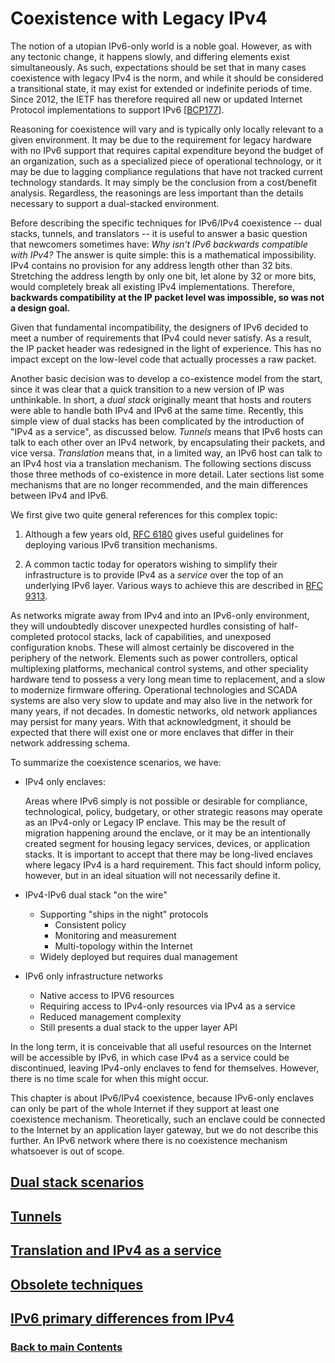 # Coexistence with Legacy IPv4

The notion of a utopian IPv6-only world is a noble goal. However, as
with any tectonic change, it happens slowly, and differing elements
exist simultaneously. As such, expectations should be set that in many
cases coexistence with legacy IPv4 is the norm, and while it should be
considered a transitional state, it may exist for extended or indefinite
periods of time. Since 2012, the IETF has therefore required all new or
updated Internet Protocol implementations to support IPv6
\[[BCP177](https://www.rfc-editor.org/info/bcp177)\].

Reasoning for coexistence will vary and is typically only locally
relevant to a given environment. It may be due to the requirement for
legacy hardware with no IPv6 support that requires capital expenditure
beyond the budget of an organization, such as a specialized piece of
operational technology, or it may be due to lagging compliance
regulations that have not tracked current technology standards. It may
simply be the conclusion from a cost/benefit analysis. Regardless, the
reasonings are less important than the details necessary to support a
dual-stacked environment.

Before describing the specific techniques for IPv6/IPv4 coexistence --
dual stacks, tunnels, and translators -- it is useful to answer a basic
question that newcomers sometimes have: _Why isn't IPv6 backwards
compatible with IPv4?_ The answer is quite simple: this is a
mathematical impossibility. IPv4 contains no provision for any address
length other than 32 bits. Stretching the address length by only one
bit, let alone by 32 or more bits, would completely break all existing
IPv4 implementations. Therefore, __backwards compatibility at the IP
packet level was impossible, so was not a design goal.__

Given that fundamental incompatibility, the designers of IPv6 decided to
meet a number of requirements that IPv4 could never satisfy. As a
result, the IP packet header was redesigned in the light of experience.
This has no impact except on the low-level code that actually processes
a raw packet.

Another basic decision was to develop a co-existence model from the
start, since it was clear that a quick transition to a new version of IP
was unthinkable. In short, a *dual stack* originally meant that hosts
and routers were able to handle both IPv4 and IPv6 at the same time.
Recently, this simple view of dual stacks has been complicated by the
introduction of "IPv4 as a service", as discussed below. *Tunnels* means
that IPv6 hosts can talk to each other over an IPv4 network, by
encapsulating their packets, and vice versa. *Translation* means that,
in a limited way, an IPv6 host can talk to an IPv4 host via a
translation mechanism. The following sections discuss those three
methods of co-existence in more detail. Later sections list some
mechanisms that are no longer recommended, and the main differences
between IPv4 and IPv6.

We first give two quite general references for this complex topic:

1. Although a few years old,
   [RFC 6180](https://www.rfc-editor.org/info/rfc6180) gives useful
   guidelines for deploying various IPv6 transition mechanisms.

1. A common tactic today for operators wishing to simplify their
   infrastructure is to provide IPv4 as a *service* over the top of an
   underlying IPv6 layer. Various ways to achieve this are described in
   [RFC 9313](https://www.rfc-editor.org/info/rfc9313).

As networks migrate away from IPv4 and into an IPv6-only environment,
they will undoubtedly discover unexpected hurdles consisting of
half-completed protocol stacks, lack of capabilities, and unexposed
configuration knobs. These will almost certainly be discovered in the
periphery of the network. Elements such as power controllers, optical
multiplexing platforms, mechanical control systems, and other speciality
hardware tend to possess a very long mean time to replacement, and a
slow to modernize firmware offering. Operational technologies and SCADA
systems are also very slow to update and may also live in the network
for many years, if not decades. In domestic networks, old network
appliances may persist for many years. With that acknowledgment, it
should be expected that there will exist one or more enclaves that
differ in their network addressing schema.

To summarize the coexistence scenarios, we have:

- IPv4 only enclaves:

  Areas where IPv6 simply is not possible or desirable for compliance,
  technological, policy, budgetary, or other strategic reasons may
  operate as an IPv4-only or Legacy IP enclave. This may be the result
  of migration happening around the enclave, or it may be an
  intentionally created segment for housing legacy services, devices, or
  application stacks. It is important to accept that there may be
  long-lived enclaves where legacy IPv4 is a hard requirement. This fact
  should inform policy, however, but in an ideal situation will not
  necessarily define it.

- IPv4-IPv6 dual stack "on the wire"

  - Supporting "ships in the night" protocols
    - Consistent policy
    - Monitoring and measurement
    - Multi-topology within the Internet
  - Widely deployed but requires dual management

- IPv6 only infrastructure networks

  - Native access to IPV6 resources
  - Requiring access to IPv4-only resources via IPv4 as a service
  - Reduced management complexity
  - Still presents a dual stack to the upper layer API

In the long term, it is conceivable that all useful resources on the
Internet will be accessible by IPv6, in which case IPv4 as a service
could be discontinued, leaving IPv4-only enclaves to fend for
themselves. However, there is no time scale for when this might occur.

This chapter is about IPv6/IPv4 coexistence, because IPv6-only enclaves
can only be part of the whole Internet if they support at least one
coexistence mechanism. Theoretically, such an enclave could be connected
to the Internet by an application layer gateway, but we do not describe
this further. An IPv6 network where there is no coexistence mechanism
whatsoever is out of scope.

<!-- Link lines generated automatically; do not delete -->

## [Dual stack scenarios](Dual%20stack%20scenarios.md)

## [Tunnels](Tunnels.md)

## [Translation and IPv4 as a service](Translation%20and%20IPv4%20as%20a%20service.md)

## [Obsolete techniques](Obsolete%20techniques.md)

## [IPv6 primary differences from IPv4](IPv6%20primary%20differences%20from%20IPv4.md)

### [<ins>Back to main Contents</ins>](../Contents.md)

